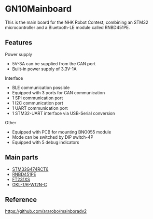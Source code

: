 # GN10Mainboard

This is the main board for the NHK Robot Contest, combining an STM32 microcontroller and a Bluetooth-LE module called RNBD451PE.

## Features

Power supply
- 5V-3A can be supplied from the CAN port
- Built-in power supply of 3.3V-1A

Interface
- BLE communication possible
- Equipped with 3 ports for CAN communication
- 1 SPI communication port
- 1 I2C communication port
- 1 UART communication port
- 1 STM32-UART interface via USB-Serial conversion

Other
- Equipped with PCB for mounting BNO055 module
- Mode can be switched by DIP switch-4P
- Equipped with 5 debug indicators

## Main parts

- [STM32G474RCT6](https://www.stmcu.jp/stm32/stm32g4/stm32g4x4/66801/)
- [RNBD451PE](https://www.microchip.com/en-us/product/rnbd451pe)
- [FT231XS](https://ftdichip.com/products/ft231xs/)
- [OKL-T/6-W12N-C](https://www.murata.com/ja-jp/products/productdetail?partno=OKL-T%2F6-W12N-C)

## Reference

https://github.com/ararobo/mainboradv2

